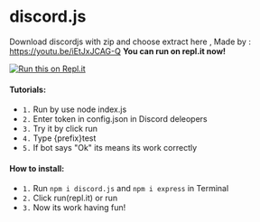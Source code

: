 # discord.js
Download discordjs with zip and choose extract here ,
Made by : https://youtu.be/iEtJxJCAG-Q
**You can run on repl.it now!**

[![Run this on Repl.it](https://repl.it/badge/github/ChaiyoUs/discordjs)](https://repl.it/github/ChaiyoUs/discordjs)
#### Tutorials:
- `1.` Run by use node index.js
- `2.` Enter token in config.json in Discord deleopers
- `3.` Try it by click run
- `4.` Type {prefix}test
- `5.` If bot says "Ok" its means its work correctly
#### How to install:
- `1.` Run `npm i discord.js` and `npm i express` in Terminal
- `2.` Click run(repl.it) or run 
- `3.` Now its work having fun!